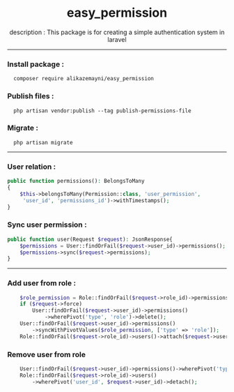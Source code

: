 <h1 align="center">easy_permission</h1>
<p align="center"> description : This package is for creating a simple authentication system in laravel </p>

---

### Install package :

```shell
  composer require alikazemayni/easy_permission
```

### Publish files :

```shell
  php artisan vendor:publish --tag publish-permissions-file
```

### Migrate :

```shell
  php artisan migrate
```

---

### User relation :

```php
public function permissions(): BelongsToMany
{
    $this->belongsToMany(Permission::class, 'user_permission',
     'user_id', 'permissions_id')->withTimestamps();
}
```

### Sync user permission :

```php
public function user(Request $request): JsonResponse{
    $permissions = User::findOrFail($request->user_id)->permissions();
    $permissions->sync($request->permissions);
}
```

---

### Add user from role :

```php
    $role_permission = Role::findOrFail($request->role_id)->permissions->pluck('id');
    if ($request->force)
        User::findOrFail($request->user_id)->permissions()
            ->wherePivot('type', 'role')->delete();
    User::findOrFail($request->user_id)->permissions()
        ->syncWithPivotValues($role_permission, ['type' => 'role']);
    Role::findOrFail($request->role_id)->users()->attach($request->user_id);
```

### Remove user from role

```php
    User::findOrFail($request->user_id)->permissions()->wherePivot('type', 'role')->detach();
    Role::findOrFail($request->role_id)->users()
        ->wherePivot('user_id', $request->user_id)->detach();
```

